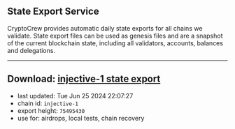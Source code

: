 ## State Export Service
CryptoCrew provides automatic daily state exports for all chains we validate. State export files can be used as genesis files and are a snapshot of the current blockchain state, including all validators, accounts, balances and delegations.

---
**Download: [injective-1 state export](https://dl-eu2.ccvalidators.com/SERVICE/injective/injective-1_export_75495430.json)**
---

- last updated: Tue Jun 25 2024 22:07:27
- chain id: `injective-1`
- export height: `75495430`
- use for: airdrops, local tests, chain recovery
